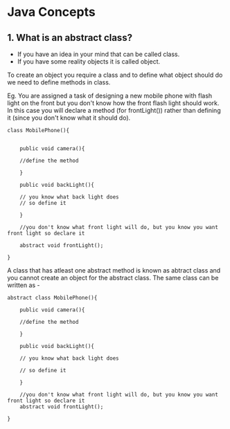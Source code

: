 # Java Concepts 

## 1. What is an abstract class? 
- If you have an idea in your mind that can be called class. 
- If you have some reality objects it is called object. 

To create an object you require a class and to define what object should do we need to define methods in class. 

Eg. You are assigned a task of designing a new mobile phone with flash light on the front but you don't know how the front flash light 
should work. 
In this case you will declare a method (for frontLight()) rather than defining it (since you don't know what it should do). 

    class MobilePhone(){


        public void camera(){

        //define the method
  
        }
  
        public void backLight(){
  
        // you know what back light does 
        // so define it
  
        }
  
        //you don't know what front light will do, but you know you want front light so declare it

        abstract void frontLight(); 

    }

A class that has atleast one abstract method is known as abtract class and you cannot create an object for the abstract class. The same 
class can be written as - 

    abstract class MobilePhone(){
  
        public void camera(){
    
        //define the method
    
        }
  
        public void backLight(){
    
        // you know what back light does 
    
        // so define it
    
        }
  
        //you don't know what front light will do, but you know you want front light so declare it
        abstract void frontLight(); 
    
    }

